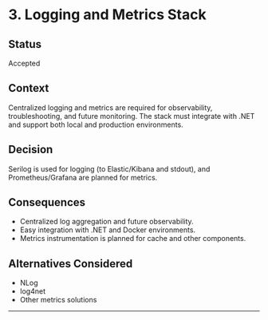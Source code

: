 # 3. Logging and Metrics Stack

## Status
Accepted

## Context
Centralized logging and metrics are required for observability, troubleshooting, and future monitoring. The stack must integrate with .NET and support both local and production environments.

## Decision
Serilog is used for logging (to Elastic/Kibana and stdout), and Prometheus/Grafana are planned for metrics.

## Consequences
- Centralized log aggregation and future observability.
- Easy integration with .NET and Docker environments.
- Metrics instrumentation is planned for cache and other components.

## Alternatives Considered
- NLog
- log4net
- Other metrics solutions

---

